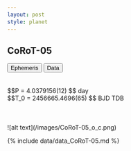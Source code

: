 ```yaml
---
layout: post
style: planet
---
```

<script src="../js/planets.js"></script>

## CoRoT-05

<!-- Tab links -->
<div class="tab">
<button class="tablinks" onclick="openCity(event, 'Ephemeris')">Ephemeris</button>
<button class="tablinks" onclick="openCity(event, 'Data')">Data</button>
</div>

<!-- Tab content -->
<div id="Ephemeris" class="tabcontent" markdown="1">
<br/><br/>
$$P = 4.0379156(12) $$ day <br/>
$$T_0 = 2456665.4696(65) $$ BJD TDB
<br/><br/>
<br/><br/>
![alt text](/images/CoRoT-05_o_c.png)
</div>


<div id="Data" class="tabcontent" markdown="1">

{% include data/data_CoRoT-05.md %}

</div>
